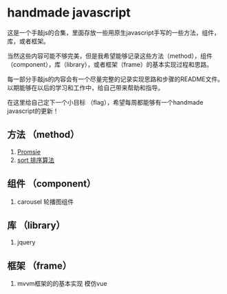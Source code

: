 # handmade javascript
这是一个手敲js的合集，里面存放一些用原生javascript手写的一些方法，组件，库，或者框架。

当然这些内容可能不够完美，但是我希望能够记录这些方法（method），组件（component），库（library），或者框架（frame）的基本实现过程和思路。

每一部分手敲js的内容会有一个尽量完整的记录实现思路和步骤的README文件。
以期能够在以后的学习和工作中，给自己带来帮助和指导。

在这里给自己定下一个小目标 （flag），希望每周都能够有一个handmade javascript的更新！
## 方法 （method）
1. [Promsie](./method/promise/README.md)
2. [sort 排序算法](./method/sort/README.md)

## 组件 （component）
1. carousel 轮播图组件

## 库 （library）
1. jquery

## 框架 （frame）
1. mvvm框架的的基本实现 模仿vue
